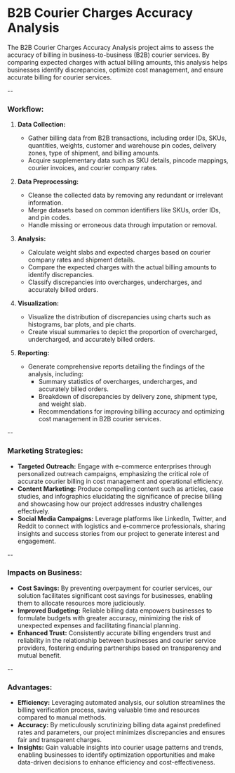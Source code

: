 # B2B Courier Charges Accuracy Analysis

The B2B Courier Charges Accuracy Analysis project aims to assess the accuracy of billing in business-to-business (B2B) courier services. By comparing expected charges with actual billing amounts, this analysis helps businesses identify discrepancies, optimize cost management, and ensure accurate billing for courier services.

-- 
### Workflow:
1. **Data Collection:**
   - Gather billing data from B2B transactions, including order IDs, SKUs, quantities, weights, customer and warehouse pin codes, delivery zones, type of shipment, and billing amounts.
   - Acquire supplementary data such as SKU details, pincode mappings, courier invoices, and courier company rates.

2. **Data Preprocessing:**
   - Cleanse the collected data by removing any redundant or irrelevant information.
   - Merge datasets based on common identifiers like SKUs, order IDs, and pin codes.
   - Handle missing or erroneous data through imputation or removal.
   
3. **Analysis:**
   - Calculate weight slabs and expected charges based on courier company rates and shipment details.
   - Compare the expected charges with the actual billing amounts to identify discrepancies.
   - Classify discrepancies into overcharges, undercharges, and accurately billed orders.
   
4. **Visualization:**
   - Visualize the distribution of discrepancies using charts such as histograms, bar plots, and pie charts.
   - Create visual summaries to depict the proportion of overcharged, undercharged, and accurately billed orders.
   
5. **Reporting:**
   - Generate comprehensive reports detailing the findings of the analysis, including:
     - Summary statistics of overcharges, undercharges, and accurately billed orders.
     - Breakdown of discrepancies by delivery zone, shipment type, and weight slab.
     - Recommendations for improving billing accuracy and optimizing cost management in B2B courier services.

-- 

### Marketing Strategies:
- **Targeted Outreach:** Engage with e-commerce enterprises through personalized outreach campaigns, emphasizing the critical role of accurate courier billing in cost management and operational efficiency.
- **Content Marketing:** Produce compelling content such as articles, case studies, and infographics elucidating the significance of precise billing and showcasing how our project addresses industry challenges effectively.
- **Social Media Campaigns:** Leverage platforms like LinkedIn, Twitter, and Reddit to connect with logistics and e-commerce professionals, sharing insights and success stories from our project to generate interest and engagement.

--
### Impacts on Business:
- **Cost Savings:** By preventing overpayment for courier services, our solution facilitates significant cost savings for businesses, enabling them to allocate resources more judiciously.
- **Improved Budgeting:** Reliable billing data empowers businesses to formulate budgets with greater accuracy, minimizing the risk of unexpected expenses and facilitating financial planning.
- **Enhanced Trust:** Consistently accurate billing engenders trust and reliability in the relationship between businesses and courier service providers, fostering enduring partnerships based on transparency and mutual benefit.

--
### Advantages:
- **Efficiency:** Leveraging automated analysis, our solution streamlines the billing verification process, saving valuable time and resources compared to manual methods.
- **Accuracy:** By meticulously scrutinizing billing data against predefined rates and parameters, our project minimizes discrepancies and ensures fair and transparent charges.
- **Insights:** Gain valuable insights into courier usage patterns and trends, enabling businesses to identify optimization opportunities and make data-driven decisions to enhance efficiency and cost-effectiveness.
